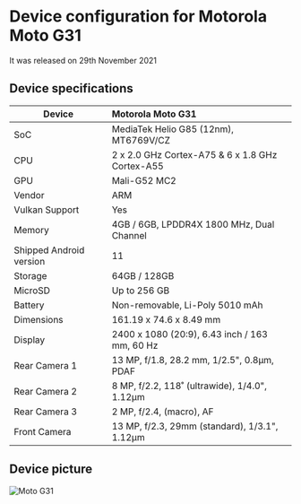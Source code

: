 Device configuration for Motorola Moto G31
===============================================

It was released on 29th November 2021

## Device specifications

| Device                  | Motorola Moto G31                                           |
| ----------------------- | :---------------------------------------------------------- |
| SoC                     | MediaTek Helio G85 (12nm), MT6769V/CZ                       |
| CPU                     | 2 x 2.0 GHz Cortex-A75 & 6 x 1.8 GHz Cortex-A55             |
| GPU                     | Mali-G52 MC2                                                |
| Vendor                  | ARM                                                         |
| Vulkan Support          | Yes                                                         |
| Memory                  | 4GB / 6GB, LPDDR4X 1800 MHz, Dual Channel                   |
| Shipped Android version | 11                                                          |
| Storage                 | 64GB / 128GB                                                |
| MicroSD                 | Up to 256 GB                                                |
| Battery                 | Non-removable, Li-Poly 5010 mAh                             |
| Dimensions              | 161.19 x 74.6 x 8.49 mm                                     |
| Display                 | 2400 x 1080 (20:9), 6.43 inch / 163 mm, 60 Hz               |
| Rear Camera 1           | 13 MP, f/1.8, 28.2 mm, 1/2.5", 0.8µm, PDAF                  |
| Rear Camera 2           | 8 MP, f/2.2, 118˚ (ultrawide), 1/4.0", 1.12µm               |
| Rear Camera 3           | 2 MP, f/2.4, (macro), AF                                    |
| Front Camera            | 13 MP, f/2.3, 29mm (standard), 1/3.1", 1.12µm               |

## Device picture

![Moto G31](https://m.media-amazon.com/images/I/41YWXaewoGL.jpg "Moto G31")
